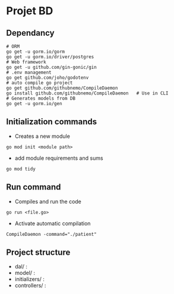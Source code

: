 # Projet BD

## Dependancy

```Shell
# ORM
go get -u gorm.io/gorm
go get -u gorm.io/driver/postgres
# Web framework
go get -u github.com/gin-gonic/gin
# .env management
go get github.com/joho/godotenv
# auto compile go project
go get github.com/githubnemo/CompileDaemon 
go install github.com/githubnemo/CompileDaemon   # Use in CLI
# Generates models from DB
go get -u gorm.io/gen
```

## Initialization commands

- Creates a new module
```Shell
go mod init <module path>
```

- add module requirements and sums
```Shell
go mod tidy
```

## Run command

- Compiles and run the code
```Shell
go run <file.go>
```

- Activate automatic compilation
```Shell
CompileDaemon -command="./patient"
```

## Project structure

- dal/ :
- model/ :
- initializers/ :
- controllers/ : 
